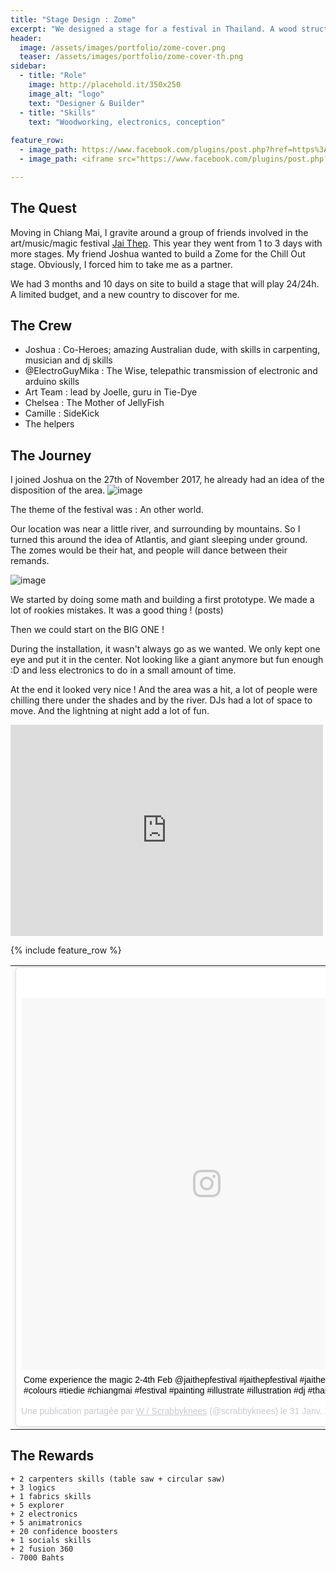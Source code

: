 ```yaml
---
title: "Stage Design : Zome"
excerpt: "We designed a stage for a festival in Thailand. A wood structure with animatronic eye."
header:
  image: /assets/images/portfolio/zome-cover.png
  teaser: /assets/images/portfolio/zome-cover-th.png
sidebar:
  - title: "Role"
    image: http://placehold.it/350x250
    image_alt: "logo"
    text: "Designer & Builder"
  - title: "Skills"
    text: "Woodworking, electronics, conception"
    
feature_row:
  - image_path: https://www.facebook.com/plugins/post.php?href=https%3A%2F%2Fwww.facebook.com%2F146171972637348%2Fphotos%2Fa.146706389250573.1073741829.146171972637348%2F152611745326704%2F%3Ftype%3D3&width=250 
  - image_path: <iframe src="https://www.facebook.com/plugins/post.php?href=https%3A%2F%2Fwww.facebook.com%2F146171972637348%2Fphotos%2Fa.146706389250573.1073741829.146171972637348%2F152611745326704%2F%3Ftype%3D3&width=500" width="500" height="503" style="border:none;overflow:hidden" scrolling="no" frameborder="0" allowTransparency="true"></iframe>

---
```

 
## The Quest 

Moving in Chiang Mai, I gravite around a group of friends involved in the art/music/magic festival [Jai Thep](http://jaithepfestival.com/). This year they went from 1 to 3 days with more stages. My friend Joshua wanted to build a Zome for the Chill Out stage. Obviously, I forced him to take me as a partner. 


We had 3 months and 10 days on site to build a stage that will play 24/24h. A limited budget, and a new country to discover for me.

## The Crew

- Joshua : Co-Heroes; amazing Australian dude, with skills in carpenting, musician and dj skills
- @ElectroGuyMika : The Wise, telepathic transmission of electronic and arduino skills
- Art Team : lead by Joelle, guru in Tie-Dye
- Chelsea : The Mother of JellyFish
- Camille : SideKick
- The helpers


## The Journey

I joined Joshua on the 27th of November 2017, he already had an idea of the disposition of the area.
![image](https://user-images.githubusercontent.com/25099826/34670740-3aa856f2-f4aa-11e7-9066-e03c92103ecc.png)

The theme of the festival was : An other world.

Our location was near a little river, and surrounding by mountains. So I turned this around the idea of Atlantis, and giant sleeping under ground. The zomes would be their hat, and people will dance between their remands. 

![image](https://user-images.githubusercontent.com/25099826/34670677-e63bdf44-f4a9-11e7-8631-25b7295d018e.png)




We started by doing some math and building a first prototype. We made a lot of rookies mistakes. It was a good thing ! (posts)


Then we could start on the BIG ONE !

During the installation, it wasn't always go as we wanted. We only kept one eye and put it in the center. Not looking like a giant anymore but fun enough :D and less electronics to do in a small amount of time.

At the end it looked very nice ! And the area was a hit, a lot of people were chilling there under the shades and by the river. DJs had a lot of space to move. And the lightning at night add a lot of fun.

<iframe src="https://www.facebook.com/plugins/post.php?href=https%3A%2F%2Fwww.facebook.com%2Featingoutmaps%2Fphotos%2Fa.328984457526488.1073741829.327831290975138%2F383632772061656%2F%3Ftype%3D3&width=500" width="500" height="338" style="border:none;overflow:hidden" scrolling="no" frameborder="0" allowTransparency="true"></iframe>



{% include feature_row %}


<table>
    <tr>
        <td>
        <blockquote class="instagram-media" data-instgrm-captioned data-instgrm-permalink="https://www.instagram.com/p/BenDBEZhsqL/" data-instgrm-version="8" style=" background:#FFF; border:0; border-radius:3px; box-shadow:0 0 1px 0 rgba(0,0,0,0.5),0 1px 10px 0 rgba(0,0,0,0.15); margin: 1px; max-width:658px; padding:0; width:99.375%; width:-webkit-calc(100% - 2px); width:calc(100% - 2px);"><div style="padding:8px;"> <div style=" background:#F8F8F8; line-height:0; margin-top:40px; padding:50% 0; text-align:center; width:100%;"> <div style=" background:url(data:image/png;base64,iVBORw0KGgoAAAANSUhEUgAAACwAAAAsCAMAAAApWqozAAAABGdBTUEAALGPC/xhBQAAAAFzUkdCAK7OHOkAAAAMUExURczMzPf399fX1+bm5mzY9AMAAADiSURBVDjLvZXbEsMgCES5/P8/t9FuRVCRmU73JWlzosgSIIZURCjo/ad+EQJJB4Hv8BFt+IDpQoCx1wjOSBFhh2XssxEIYn3ulI/6MNReE07UIWJEv8UEOWDS88LY97kqyTliJKKtuYBbruAyVh5wOHiXmpi5we58Ek028czwyuQdLKPG1Bkb4NnM+VeAnfHqn1k4+GPT6uGQcvu2h2OVuIf/gWUFyy8OWEpdyZSa3aVCqpVoVvzZZ2VTnn2wU8qzVjDDetO90GSy9mVLqtgYSy231MxrY6I2gGqjrTY0L8fxCxfCBbhWrsYYAAAAAElFTkSuQmCC); display:block; height:44px; margin:0 auto -44px; position:relative; top:-22px; width:44px;"></div></div> <p style=" margin:8px 0 0 0; padding:0 4px;"> <a href="https://www.instagram.com/p/BenDBEZhsqL/" style=" color:#000; font-family:Arial,sans-serif; font-size:14px; font-style:normal; font-weight:normal; line-height:17px; text-decoration:none; word-wrap:break-word;" target="_blank">Come experience the magic 2-4th Feb  @jaithepfestival  #jaithepfestival #jaithep #music #art #colours #tiedie #chiangmai #festival #painting #illustrate #illustration #dj #thailand</a></p> <p style=" color:#c9c8cd; font-family:Arial,sans-serif; font-size:14px; line-height:17px; margin-bottom:0; margin-top:8px; overflow:hidden; padding:8px 0 7px; text-align:center; text-overflow:ellipsis; white-space:nowrap;">Une publication partagée par <a href="https://www.instagram.com/scrabbyknees/" style=" color:#c9c8cd; font-family:Arial,sans-serif; font-size:14px; font-style:normal; font-weight:normal; line-height:17px;" target="_blank"> W / Scrabbyknees</a> (@scrabbyknees) le <time style=" font-family:Arial,sans-serif; font-size:14px; line-height:17px;" datetime="2018-01-31T10:14:49+00:00">31 Janv. 2018 à 2 :14 PST</time></p></div></blockquote>
<script async defer src="//www.instagram.com/embed.js"></script>
        </td>
        <td>
       <iframe src="https://www.facebook.com/plugins/post.php?href=https%3A%2F%2Fwww.facebook.com%2F146171972637348%2Fphotos%2Fa.146706389250573.1073741829.146171972637348%2F152611745326704%2F%3Ftype%3D3&width=500" width="500" height="503" style="border:none;overflow:hidden" scrolling="no" frameborder="0" allowTransparency="true"></iframe>
        </td>
   </tr>
</table>


## The Rewards 

```
+ 2 carpenters skills (table saw + circular saw)
+ 3 logics
+ 1 fabrics skills
+ 5 explorer
+ 2 electronics
+ 5 animatronics
+ 20 confidence boosters
+ 1 socials skills
+ 2 fusion 360
- 7000 Bahts
```

